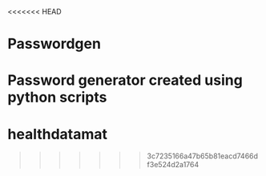 <<<<<<< HEAD
# Passwordgen
Password generator created using python scripts
=======
# healthdatamat
>>>>>>> 3c7235166a47b65b81eacd7466df3e524d2a1764
